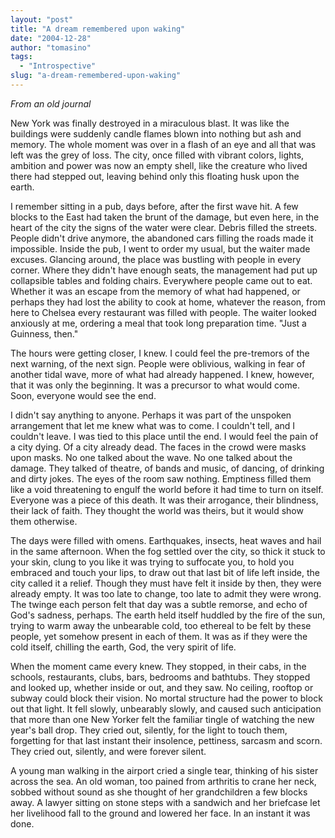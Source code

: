 ```yaml
---
layout: "post"
title: "A dream remembered upon waking"
date: "2004-12-28"
author: "tomasino"
tags:
  - "Introspective"
slug: "a-dream-remembered-upon-waking"
---
```


<span style="font-style: italic;">From an old journal</span>

New York was finally destroyed in a miraculous blast. It was like the
buildings were suddenly candle flames blown into nothing but ash and
memory. The whole moment was over in a flash of an eye and all that was
left was the grey of loss. The city, once filled with vibrant colors,
lights, ambition and power was now an empty shell, like the creature who
lived there had stepped out, leaving behind only this floating husk upon
the earth.

I remember sitting in a pub, days before, after the first wave hit. A
few blocks to the East had taken the brunt of the damage, but even here,
in the heart of the city the signs of the water were clear. Debris
filled the streets. People didn't drive anymore, the abandoned cars
filling the roads made it impossible. Inside the pub, I went to order my
usual, but the waiter made excuses. Glancing around, the place was
bustling with people in every corner. Where they didn't have enough
seats, the management had put up collapsible tables and folding chairs.
Everywhere people came out to eat. Whether it was an escape from the
memory of what had happened, or perhaps they had lost the ability to
cook at home, whatever the reason, from here to Chelsea every restaurant
was filled with people. The waiter looked anxiously at me, ordering a
meal that took long preparation time. "Just a Guinness, then."

The hours were getting closer, I knew. I could feel the pre-tremors of
the next warning, of the next sign. People were oblivious, walking in
fear of another tidal wave, more of what had already happened. I knew,
however, that it was only the beginning. It was a precursor to what
would come. Soon, everyone would see the end.

I didn't say anything to anyone. Perhaps it was part of the unspoken
arrangement that let me knew what was to come. I couldn't tell, and I
couldn't leave. I was tied to this place until the end. I would feel the
pain of a city dying. Of a city already dead. The faces in the crowd
were masks upon masks. No one talked about the wave. No one talked about
the damage. They talked of theatre, of bands and music, of dancing, of
drinking and dirty jokes. The eyes of the room saw nothing. Emptiness
filled them like a void threatening to engulf the world before it had
time to turn on itself. Everyone was a piece of this death. It was their
arrogance, their blindness, their lack of faith. They thought the world
was theirs, but it would show them otherwise.

The days were filled with omens. Earthquakes, insects, heat waves and
hail in the same afternoon. When the fog settled over the city, so thick
it stuck to your skin, clung to you like it was trying to suffocate you,
to hold you embraced and touch your lips, to draw out that last bit of
life left inside, the city called it a relief. Though they must have
felt it inside by then, they were already empty. It was too late to
change, too late to admit they were wrong. The twinge each person felt
that day was a subtle remorse, and echo of God's sadness, perhaps. The
earth held itself huddled by the fire of the sun, trying to warm away
the unbearable cold, too ethereal to be felt by these people, yet
somehow present in each of them. It was as if they were the cold itself,
chilling the earth, God, the very spirit of life.

When the moment came every knew. They stopped, in their cabs, in the
schools, restaurants, clubs, bars, bedrooms and bathtubs. They stopped
and looked up, whether inside or out, and they saw. No ceiling, rooftop
or subway could block their vision. No mortal structure had the power to
block out that light. It fell slowly, unbearably slowly, and caused such
anticipation that more than one New Yorker felt the familiar tingle of
watching the new year's ball drop. They cried out, silently, for the
light to touch them, forgetting for that last instant their insolence,
pettiness, sarcasm and scorn. They cried out, silently, and were forever
silent.

A young man walking in the airport cried a single tear, thinking of his
sister across the sea. An old woman, too pained from arthritis to crane
her neck, sobbed without sound as she thought of her grandchildren a few
blocks away. A lawyer sitting on stone steps with a sandwich and her
briefcase let her livelihood fall to the ground and lowered her face. In
an instant it was done.
